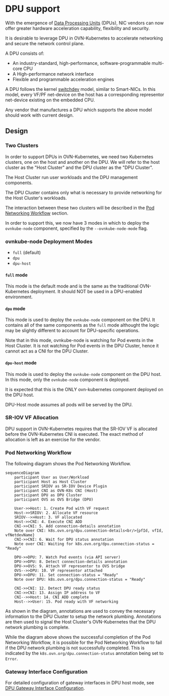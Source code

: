 # DPU support

With the emergence of [Data Processing Units] (DPUs), NIC vendors can now offer
greater hardware acceleration capability, flexibility and security.

It is desirable to leverage DPU in OVN-Kubernetes to accelerate networking and
secure the network control plane.

A DPU consists of:

- An industry-standard, high-performance, software-programmable multi-core CPU
- A High-performance network interface
- Flexible and programmable acceleration engines

A DPU follows the kernel [switchdev] model, similar to Smart-NICs.
In this model, every VF/PF net-device on the host has a corresponding
representor net-device existing on the embedded CPU.

Any vendor that manufactures a DPU which supports the above model should work
with current design.

## Design

### Two Clusters

In order to support DPUs in OVN-Kubernetes, we need two Kubernetes clusters,
one on the host and another on the DPU.
We will refer to the host cluster as the "Host Cluster" and the DPU cluster as
the "DPU Cluster".

The Host Cluster run user workloads and the DPU management components.

The DPU Cluster contains only what is necessary to provide networking for the
Host Cluster's workloads.

The interaction between these two clusters will be described in the
[Pod Networking Workflow](#pod-networking-workflow) section.

In order to support this, we now have 3 modes in which to deploy the
`ovnkube-node` component, specified by the `--ovnkube-node-mode` flag.

### ovnkube-node Deployment Modes

- `full` (default)
- `dpu`
- `dpu-host`

#### `full` mode

This mode is the default mode and is the same as the traditional OVN-Kubernetes
deployment. It should NOT be used in a DPU-enabled environment.

#### `dpu` mode

This mode is used to deploy the `ovnkube-node` component on the DPU.
It contains all of the same components as the `full` mode althought the logic
may be slightly different to account for DPU-specific operations.

Note that in this mode, ovnkube-node is watching for Pod events in the Host
Cluster. It is not watching for Pod events in the DPU Cluster, hence it cannot
act as a CNI for the DPU Cluster.

#### `dpu-host` mode

This mode is used to deploy the `ovnkube-node` component on the DPU host.
In this mode, only the `ovnkube-node` component is deployed.

It is expected that this is the ONLY ovn-kubernetes component deployed on the
DPU host.

DPU-Host mode assumes all pods will be served by the DPU.

### SR-IOV VF Allocation

DPU support in OVN-Kubernetes requires that the SR-IOV VF is allocated before
the OVN-Kubernetes CNI is executed. The exact method of allocation is left as an
exercise for the vendor.

### Pod Networking Workflow

The following diagram shows the Pod Networking Workflow.

```mermaid
sequenceDiagram
    participant User as User/Workload
    participant Host as Host Cluster
    participant SRIOV as SR-IOV Device Plugin
    participant CNI as OVN-K8s CNI (Host)
    participant DPU as DPU Cluster
    participant OVS as OVS Bridge (DPU)

    User->>Host: 1. Create Pod with VF request
    Host->>SRIOV: 2. Allocate VF resource
    SRIOV-->>Host: 3. VF allocated
    Host->>CNI: 4. Execute CNI ADD
    CNI->>CNI: 5. Add connection-details annotation
    Note over CNI: k8s.ovn.org/dpu.connection-details<br/>{pfId, vfId, vfNetdevName}
    CNI->>CNI: 6. Wait for DPU status annotation
    Note over CNI: Waiting for k8s.ovn.org/dpu.connection-status = "Ready"

    DPU->>DPU: 7. Watch Pod events (via API server)
    DPU->>DPU: 8. Detect connection-details annotation
    DPU->>OVS: 9. Attach VF representor to OVS bridge
    OVS-->>DPU: 10. VF representor attached
    DPU->>DPU: 11. Set connection-status = "Ready"
    Note over DPU: k8s.ovn.org/dpu.connection-status = "Ready"

    CNI->>CNI: 12. Detect DPU ready status
    CNI->>CNI: 13. Assign IP address to VF
    CNI-->>Host: 14. CNI ADD complete
    Host-->>User: 15. Pod ready with VF networking
```

As shown in the diagram, annotations are used to convey the necessary
information to the DPU Cluster to setup the network plumbing.
Annotations are then used to signal the Host Cluster's OVN-Kubernetes that the
DPU network plumbing is complete.

While the diagram above shows the successful completion of the Pod Networking
Workflow, it is possible for the Pod Networking Workflow to fail if the DPU
network plumbing is not successfully completed. This is indicated by the
`k8s.ovn.org/dpu.connection-status` annotation being set to `Error`.

### Gateway Interface Configuration

For detailed configuration of gateway interfaces in DPU host mode, see
[DPU Gateway Interface Configuration].

[switchdev]:https://www.kernel.org/doc/html/latest/networking/switchdev.html
[Data Processing Units]:https://www.nvidia.com/en-us/networking-containers/products/data-processing-unit/
[DPU Gateway Interface Configuration]: dpu-gateway-interface.md
